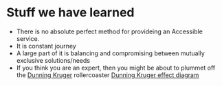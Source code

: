 # Stuff we have learned


- There is no absolute perfect method for provideing an Accessible service. 
- It is  constant journey
- A large part of it is balancing and compromising between mutually exclusive solutions/needs
- If you think you are an expert, then you might be about to plummet off the [Dunning Kruger](https://thedecisionlab.com/biases/dunning-kruger-effect/) rollercoaster
[Dunning Kruger effect diagram](https://scotentsd.github.io/a11y/images/dk2.png "Dunning Kruger effect")

